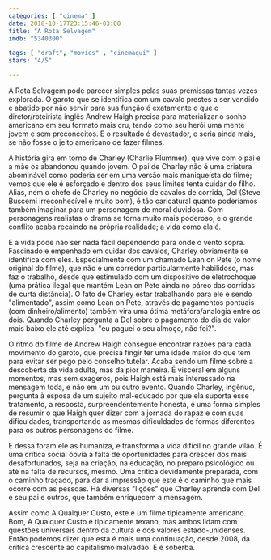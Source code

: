 ```yaml
---
categories: [ "cinema" ]
date: 2018-10-17T23:15:46-03:00
title: "A Rota Selvagem"
imdb: "5340300"

tags: [ "draft", "movies" , "cinemaqui" ]
stars: "4/5"

---
```

A Rota Selvagem pode parecer simples pelas suas premissas tantas vezes explorada. O garoto que se identifica com um cavalo prestes a ser vendido e abatido por não servir para sua função é exatamente o que o diretor/roteirista inglês Andrew Haigh precisa para materializar o sonho americano em seu formato mais cru, tendo como seu herói uma mente jovem e sem preconceitos. E o resultado é devastador, e seria ainda mais, se não fosse o jeito americano de fazer filmes.

A história gira em torno de Charley (Charlie Plummer), que vive com o pai e a mãe os abandonou quando jovem. O pai de Charley não é uma criatura abominável como poderia ser em uma versão mais maniqueísta do filme; vemos que ele é esforçado e dentro dos seus limites tenta cuidar do filho. Aliás, nem o chefe de Charley no negócio de cavalos de corrida, Del (Steve Buscemi irreconhecível e muito bom), é tão caricatural quanto poderíamos também imaginar para um personagem de moral duvidosa. Com personagens realistas o drama se torna muito mais poderoso, e o grande conflito acaba recaindo na própria realidade; a vida como ela é.

E a vida pode não ser nada fácil dependendo para onde o vento sopra. Fascinado e empenhado em cuidar dos cavalos, Charley obviamente se identifica com eles. Especialmente com um chamado Lean on Pete (o nome original do filme), que não é um corredor particularmente habilidoso, mas faz o trabalho, desde que estimulado com um dispositivo de eletrochoque (uma prática ilegal que mantém Lean on Pete ainda no páreo das corridas de curta distância). O fato de Charley estar trabalhando para ele e sendo "alimentado", assim como Lean on Pete, através de pagamentos pontuais (com dinheiro/alimento) também vira uma ótima metáfora/analogia entre os dois. Quando Charley pergunta a Del sobre o pagamento do dia de valor mais baixo ele até explica: "eu paguei o seu almoço, não foi?".

O ritmo do filme de Andrew Haigh consegue encontrar razões para cada movimento do garoto, que precisa fingir ter uma idade maior do que tem para evitar ser pego pelo conselho tutelar. Acaba sendo um filme sobre a descoberta da vida adulta, mas da pior maneira. É visceral em alguns momentos, mas sem exageros, pois Haigh está mais interessado na mensagem toda, e não em um ou outro evento. Quando Charley, ingênuo, pergunta à esposa de um sujeito mal-educado por que ela suporta esse tratamento, a resposta, surpreendentemente honesta, é uma forma simples de resumir o que Haigh quer dizer com a jornada do rapaz e com suas dificuldades, transportando as mesmas dificuldades de formas diferentes para os outros personagens do filme.

E dessa foram ele as humaniza, e transforma a vida difícil no grande vilão. É uma crítica social óbvia à falta de oportunidades para crescer dos mais desafortunados, seja na criação, na educação, no preparo psicológico ou até na falta de recursos, mesmo. Uma crítica devidamente preparada, com o caminho traçado, para dar a impressão que este é o caminho que mais ocorre com as pessoas. Há diversas "lições" que Charley aprende com Del e seu pai e outros, que também enriquecem a mensagem.

Assim como A Qualquer Custo, este é um filme tipicamente americano. Bom, A Qualquer Custo é tipicamente texano, mas ambos lidam com questões universais dentro da cultura e dos valores estado-unidenses. Então podemos dizer que esta é mais uma continuação, desde 2008, da crítica crescente ao capitalismo malvadão. E é soberba.
